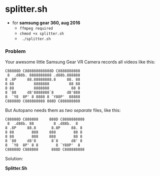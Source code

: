 # splitter.sh
- for **samsung gear 360, aug 2016**
  - ```ffmpeg required```
  - ```chmod +x splitter.sh```
  - ``` ./splitter.sh```


### Problem 
Your awesome little Samsung Gear VR Camera records all videos like this:

    C88888D C888888888888D C8888888888                                                     
     8  .d88b. 8888888888 .d88b.888888        
    8 .8P     88.88888888.8     88. 88           
    8 88         8888888         88 88           
    8 88         8888888          88 8            
    8 `88     d8'8888888`8      d8'888          
    8  `Y8  8P' 8 8888 8 `Y88P'  88888                                      
    C88888D C888888888 888D C888888888 

But Autopano needs them as *two separate* files, like this: 

    C88888D C888888     888D C8888888888                                                     
     8  .d88b. 88         8 .d88b.  8           
    8 .8P     88.8       8.8P     88. 8           
    8 88        888     888        88 8           
    8 88        888     888        88 8            
    8 `88     d8'8       8`8      d8' 8           
    8  `Y8  8P' 8 8        8 `Y88P'  8                                       
    C88888D C888888      888D C888888888 

Solution: 

**Splitter.Sh**



                           
